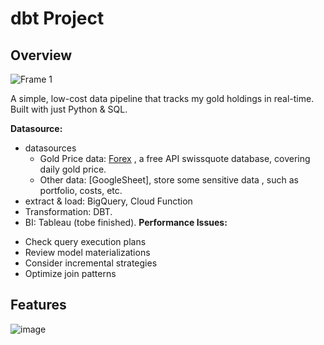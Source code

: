 
# dbt Project

## Overview
![Frame 1](https://github.com/user-attachments/assets/536acab5-86a9-42fe-b745-f93a95783dda)

A simple, low-cost data pipeline that tracks my gold holdings in real-time. Built with just Python & SQL.

**Datasource:**
* datasources
  * Gold Price data: [Forex](https://forex-data-feed.swissquote.com/public-quotes/bboquotes/instrument/XAU/EUR) , a free API swissquote database, covering daily gold price.
  * Other data: [GoogleSheet], store some sensitive data , such as portfolio, costs, etc.
* extract & load: BigQuery, Cloud Function
* Transformation: DBT.
* BI: Tableau (tobe finished).
**Performance Issues:**
- Check query execution plans
- Review model materializations
- Consider incremental strategies
- Optimize join patterns

## Features
![image](https://github.com/user-attachments/assets/0d809761-a93a-4421-b1d2-39085fb8f1b1)

